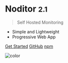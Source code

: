 <i class="fa fa-heartbeat fa-5x" style="color:mediumvioletred;" aria-hidden="true"></i>

# Noditor <small>2.1</small>

> Self Hosted Monitoring 

- Simple and Lightweight
- Progressive Web App

[Get Started](/main.md?id=Overview)
[GitHub](https://github.com/wkande/noditor)
[npm](https://www.npmjs.com/package/noditor)






<!-- background color -->

![color](white)